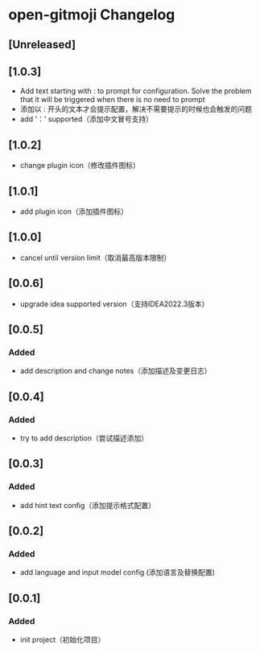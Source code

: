 <!-- Keep a Changelog guide -> https://keepachangelog.com -->

# open-gitmoji Changelog

## [Unreleased]

## [1.0.3]
- Add text starting with : to prompt for configuration. Solve the problem that it will be triggered when there is no need to prompt
- 添加以 : 开头的文本才会提示配置，解决不需要提示的时候也会触发的问题
- add '：' supported（添加中文冒号支持）

## [1.0.2]
- change plugin icon（修改插件图标）

## [1.0.1]
- add plugin icon（添加插件图标）

## [1.0.0]
- cancel until version limit（取消最高版本限制）

## [0.0.6]
- upgrade idea supported version（支持IDEA2022.3版本）

## [0.0.5]
### Added
- add description and change notes（添加描述及变更日志）

## [0.0.4]
### Added
- try to add description（尝试描述添加）

## [0.0.3]
### Added
- add hint text config（添加提示格式配置）

## [0.0.2]
### Added
- add language and input model config (添加语言及替换配置)

## [0.0.1]
### Added
- init project（初始化项目）